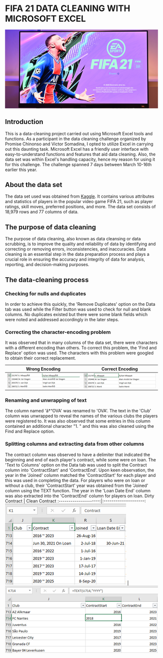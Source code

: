 # FIFA 21 DATA CLEANING WITH MICROSOFT EXCEL
![](fifa21.png)
## Introduction
This is a data-cleaning project carried out using Microsoft Excel tools and functions. As a participant in the data cleaning challenge organized by Promise Chinonso and Victor Somadina, I opted to utilize Excel in carrying out this daunting task. Microsoft Excel has a friendly user interface with easy-to-understand functions and features that aid data cleaning. Also, the data set was within Excel's handling capacity, hence my reason for using it for this challenge. The challenge spanned 7 days between March 10-16th earlier this year.
## About the data set
The data set used was obtained from [Kaggle](https://www.kaggle.com/datasets/yagunnersya/fifa-21-messy-raw-dataset-for-cleaning-exploring). It contains various attributes and statistics of players in the popular video game FIFA 21, such as player ratings, skill moves, preferred positions, and more. The data set consists of 18,979 rows and 77 columns of data.
## The purpose of data cleaning
The purpose of data cleaning, also known as data cleansing or data scrubbing, is to improve the quality and reliability of data by identifying and correcting or removing errors, inconsistencies, and inaccuracies. Data cleaning is an essential step in the data preparation process and plays a crucial role in ensuring the accuracy and integrity of data for analysis, reporting, and decision-making purposes.
## The data-cleaning process
### Checking for nulls and duplicates
In order to achieve this quickly, the 'Remove Duplicates' option on the Data tab was used while the Filter button was used to check for null and blank columns. No duplicates existed but there were some blank fields which were noted and addressed accordingly in the later steps.
### Correcting the character-encoding problem
It was observed that in many columns of the data set, there were characters with a different encoding than others. To correct this problem, the 'Find and Replace' option was used. The characters with this problem were googled to obtain their correct replacement.

 Wrong Encoding        |     Correct Encoding 
:---------------------:|:---------------------:
  ![](Dirty_Name.png)  | ![](Clean_Name.png) 
### Renaming and unwrapping of text
The column named 'â†“OVA' was renamed to 'OVA'. The text in the 'Club' column was unwrapped to reveal the names of the various clubs the players were registered to. It was also observed that some entries in this column contained an additional character "1. " and this was also cleaned using the Find and Replace option.
### Splitting columns and extracting data from other columns
The contract column was observed to have a delimiter that indicated the beginning and end of each player's contract, while some were on loan. The 'Text to Columns' option on the Data tab was used to split the Contract column into 'ContractStart' and 'ContractEnd'. Upon keen observation, the year in the 'Joined' column matched the 'ContractStart' for each player and this was used in completing the data. For players who were on loan or without a club, their 'ContractStart' year was obtained from the 'Joined' column using the TEXT function. The year in the 'Loan Date End' column was also extracted into the 'ContractEnd' column for players on loan.
 Dirty Contract        |     Clean Contract 
:---------------------:|:---------------------:
  ![](contract1.png)   | ![](contract2.png) 


